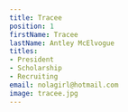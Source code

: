 ```yaml
---
title: Tracee
position: 1
firstName: Tracee
lastName: Antley McElvogue
titles:
- President
- Scholarship
- Recruiting
email: nolagirl@hotmail.com
image: tracee.jpg
---
```


